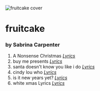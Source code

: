 ![fruitcake cover](https://t2.genius.com/unsafe/300x300/https%3A%2F%2Fimages.genius.com%2F8307d323b0daa8833a8c4d2695d84d32.1000x1000x1.png)
# fruitcake
### by Sabrina Carpenter  
1. A Nonsense Christmas [*Lyrics*](https://genius.com/Sabrina-carpenter-a-nonsense-christmas-lyrics)
2. buy me presents [*Lyrics*](https://genius.com/Sabrina-carpenter-buy-me-presents-lyrics)
3. santa doesn't know you like i do [*Lyrics*](https://genius.com/Sabrina-carpenter-santa-doesnt-know-you-like-i-do-lyrics)
4. cindy lou who [*Lyrics*](https://genius.com/Sabrina-carpenter-cindy-lou-who-lyrics)
5. is it new years yet? [*Lyrics*](https://genius.com/Sabrina-carpenter-is-it-new-years-yet-lyrics)
6. white xmas Lyrics [*Lyrics*](https://genius.com/Sabrina-carpenter-white-xmas-lyrics)
